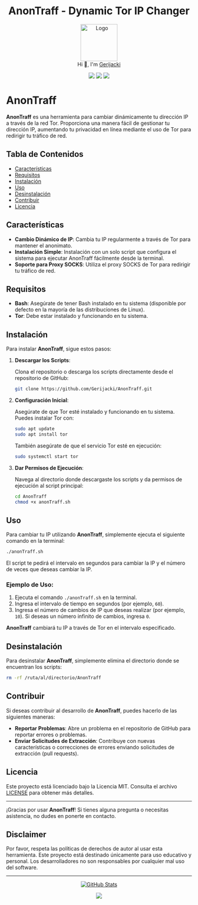 <h1 align="center">AnonTraff - Dynamic Tor IP Changer</h1>

<p align="center">
  <img src="https://github.com/Gerijacki.png" width="100" alt="Logo"/><br/>
  Hi 👋, I'm <a href="https://github.com/Gerijacki">Gerijacki</a>
</p>

<p align="center">
  <a href="https://github.com/Gerijacki/anonTraff/stargazers"><img src="https://img.shields.io/github/stars/Gerijacki/anonTraff?colorA=363a4f&colorB=b7bdf8&style=for-the-badge"></a>
  <a href="https://github.com/Gerijacki/anonTraff/issues"><img src="https://img.shields.io/github/issues/Gerijacki/anonTraff?colorA=363a4f&colorB=f5a97f&style=for-the-badge"></a>
  <a href="https://github.com/Gerijacki/anonTraff/contributors"><img src="https://img.shields.io/github/contributors/Gerijacki/anonTraff?colorA=363a4f&colorB=a6da95&style=for-the-badge"></a>
</p>

# AnonTraff

**AnonTraff** es una herramienta para cambiar dinámicamente tu dirección IP a través de la red Tor. Proporciona una manera fácil de gestionar tu dirección IP, aumentando tu privacidad en línea mediante el uso de Tor para redirigir tu tráfico de red.

## Tabla de Contenidos

- [Características](#características)
- [Requisitos](#requisitos)
- [Instalación](#instalación)
- [Uso](#uso)
- [Desinstalación](#desinstalación)
- [Contribuir](#contribuir)
- [Licencia](#licencia)

## Características

- **Cambio Dinámico de IP**: Cambia tu IP regularmente a través de Tor para mantener el anonimato.
- **Instalación Simple**: Instalación con un solo script que configura el sistema para ejecutar AnonTraff fácilmente desde la terminal.
- **Soporte para Proxy SOCKS**: Utiliza el proxy SOCKS de Tor para redirigir tu tráfico de red.

## Requisitos

- **Bash**: Asegúrate de tener Bash instalado en tu sistema (disponible por defecto en la mayoría de las distribuciones de Linux).
- **Tor**: Debe estar instalado y funcionando en tu sistema.

## Instalación

Para instalar **AnonTraff**, sigue estos pasos:

1. **Descargar los Scripts**:

   Clona el repositorio o descarga los scripts directamente desde el repositorio de GitHub:

   ```bash
   git clone https://github.com/Gerijacki/AnonTraff.git
   ```

2. **Configuración Inicial**:

   Asegúrate de que Tor esté instalado y funcionando en tu sistema. Puedes instalar Tor con:

   ```bash
   sudo apt update
   sudo apt install tor
   ```

   También asegúrate de que el servicio Tor esté en ejecución:

   ```bash
   sudo systemctl start tor
   ```

3. **Dar Permisos de Ejecución**:

   Navega al directorio donde descargaste los scripts y da permisos de ejecución al script principal:

   ```bash
   cd AnonTraff
   chmod +x anonTraff.sh
   ```

## Uso

Para cambiar tu IP utilizando **AnonTraff**, simplemente ejecuta el siguiente comando en la terminal:

```bash
./anonTraff.sh
```

El script te pedirá el intervalo en segundos para cambiar la IP y el número de veces que deseas cambiar la IP.

### Ejemplo de Uso:

1. Ejecuta el comando `./anonTraff.sh` en la terminal.
2. Ingresa el intervalo de tiempo en segundos (por ejemplo, `60`).
3. Ingresa el número de cambios de IP que deseas realizar (por ejemplo, `10`). Si deseas un número infinito de cambios, ingresa `0`.

**AnonTraff** cambiará tu IP a través de Tor en el intervalo especificado.

## Desinstalación

Para desinstalar **AnonTraff**, simplemente elimina el directorio donde se encuentran los scripts:

```bash
rm -rf /ruta/al/directorio/AnonTraff
```

## Contribuir

Si deseas contribuir al desarrollo de **AnonTraff**, puedes hacerlo de las siguientes maneras:

- **Reportar Problemas**: Abre un problema en el repositorio de GitHub para reportar errores o problemas.
- **Enviar Solicitudes de Extracción**: Contribuye con nuevas características o correcciones de errores enviando solicitudes de extracción (pull requests).

## Licencia

Este proyecto está licenciado bajo la Licencia MIT. Consulta el archivo [LICENSE](LICENSE) para obtener más detalles.

---

¡Gracias por usar **AnonTraff**! Si tienes alguna pregunta o necesitas asistencia, no dudes en ponerte en contacto.

## Disclaimer

Por favor, respeta las políticas de derechos de autor al usar esta herramienta. Este proyecto está destinado únicamente para uso educativo y personal. Los desarrolladores no son responsables por cualquier mal uso del software.

---

<p align="center">
  <a href="https://github.com/Gerijacki">
    <img src="https://github-readme-stats.vercel.app/api?username=Gerijacki&show_icons=true&theme=dark&count_private=true" alt="GitHub Stats" />
  </a>
</p>

<p align="center">
  <img src="https://raw.githubusercontent.com/Trilokia/Trilokia/379277808c61ef204768a61bbc5d25bc7798ccf1/bottom_header.svg" />
</p>